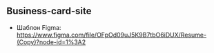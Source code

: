 ## Business-card-site
- Шаблон Figma: https://www.figma.com/file/OFpOd09uJ5K9B7tbO6iDUX/Resume-(Copy)?node-id=1%3A2
